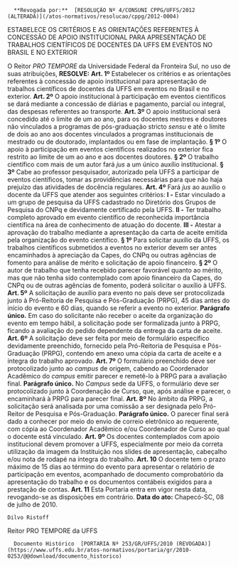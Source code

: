       **Revogada por:**  [RESOLUÇÃO Nº 4/CONSUNI CPPG/UFFS/2012 (ALTERADA)](/atos-normativos/resolucao/cppg/2012-0004) 

   ESTABELECE OS CRITÉRIOS E AS ORIENTAÇÕES REFERENTES À CONCESSÃO DE APOIO INSTITUCIONAL PARA APRESENTAÇÃO DE TRABALHOS CIENTÍFICOS DE DOCENTES DA UFFS EM EVENTOS NO BRASIL E NO EXTERIOR  

 O Reitor *PRO TEMPORE*  da Universidade Federal da Fronteira Sul, no uso de suas atribuições, **RESOLVE:**   **Art. 1º**  Estabelecer os critérios e as orientações referentes à concessão de apoio institucional para apresentação de trabalhos científicos de docentes da UFFS em eventos no Brasil e no exterior.   **Art. 2º**  O apoio institucional à participação em eventos científicos se dará mediante a concessão de diárias e pagamento, parcial ou integral, das despesas referentes ao transporte.   **Art. 3º**  O apoio institucional será concedido até o limite de um ao ano, para os docentes mestres e doutores não vinculados a programas de pós-graduação stricto *sensu*  e até o limite de dois ao ano aos docentes vinculados a programas institucionais de mestrado ou de doutorado, implantados ou em fase de implantação. **§ 1º**  O apoio à participação em eventos científicos realizados no exterior fica restrito ao limite de um ao ano e aos docentes doutores. **§ 2º**  O trabalho científico com mais de um autor fará *jus*  a um único auxílio institucional. **§ 3º**  Cabe ao professor pesquisador, autorizado pela UFFS a participar de eventos científicos, tomar as providências necessárias para que não haja prejuízo das atividades de docência regulares.   **Art. 4º**  Fará *jus*  ao auxílio o docente da UFFS que atender aos seguintes critérios: **I -**  Estar vinculado a um grupo de pesquisa da UFFS cadastrado no Diretório dos Grupos de Pesquisa do CNPq e devidamente certificado pela UFFS. **II -**  Ter trabalho completo aprovado em evento científico de reconhecida importância científica na área de conhecimento de atuação do docente. **III -**  Atestar a aprovação do trabalho mediante a apresentação da carta de aceite emitida pela organização do evento científico. **§ 1º**  Para solicitar auxílio da UFFS, os trabalhos científicos submetidos a eventos no exterior devem ser antes encaminhados à apreciação da Capes, do CNPq ou outras agências de fomento para análise de mérito e solicitação de apoio financeiro. **§ 2º**  O autor de trabalho que tenha recebido parecer favorável quanto ao mérito, mas que não tenha sido contemplado com apoio financeiro da Capes, do CNPq ou de outras agências de fomento, poderá solicitar o auxílio à UFFS.   **Art. 5º**  A solicitação de auxílio para evento no país deve ser protocolizada junto à Pró-Reitoria de Pesquisa e Pós-Graduação (PRPG), 45 dias antes do início do evento e 60 dias, quando se referir a evento no exterior. **Parágrafo único.**  Em caso do solicitante não receber o aceite da organização do evento em tempo hábil, a solicitação pode ser formalizada junto à PRPG, ficando a avaliação do pedido dependente da entrega da carta de aceite.   **Art. 6º**  A solicitação deve ser feita por meio de formulário específico devidamente preenchido, fornecido pela Pró-Reitoria de Pesquisa e Pós-Graduação (PRPG), contendo em anexo uma cópia da carta de aceite e a íntegra do trabalho aprovado.   **Art. 7º**  O formulário preenchido deve ser protocolizado junto ao *campus*  de origem, cabendo ao Coordenador Acadêmico do *campus*  emitir parecer e remetê-lo à PRPG para a avaliação final. **Parágrafo único.**  No *Campus*  sede da UFFS, o formulário deve ser protocolizado junto à Coordenação de Curso, que, após análise e parecer, o encaminhará à PRPG para parecer final.   **Art. 8º**  No âmbito da PRPG, a solicitação será analisada por uma comissão a ser designada pelo Pró-Reitor de Pesquisa e Pós-Graduação. **Parágrafo único.**  O parecer final será dado a conhecer por meio do envio de correio eletrônico ao requerente, com cópia ao Coordenador Acadêmico e/ou Coordenador de Curso ao qual o docente está vinculado.   **Art. 9º**  Os docentes contemplados com apoio institucional devem promover a UFFS, especialmente por meio da correta utilização da imagem da Instituição nos slides de apresentação, cabeçalho e/ou nota de rodapé na íntegra do trabalho.   **Art. 10**  O docente tem o prazo máximo de 15 dias ao término do evento para apresentar o relatório de participação em eventos, acompanhado de documento comprobatório da apresentação do trabalho e os documentos contábeis exigidos para a prestação de contas.   **Art. 11**  Esta Portaria entra em vigor nesta data, revogando-se as disposições em contrário.        **Data do ato:** Chapecó-SC, 08 de julho de 2010.   
 

    Dilvo Ristoff   
 Reitor PRO TEMPORE da UFFS 

      Documento Histórico  [PORTARIA Nº 253/GR/UFFS/2010 (REVOGADA)](https://www.uffs.edu.br/atos-normativos/portaria/gr/2010-0253/@@download/documento_historico)     
      